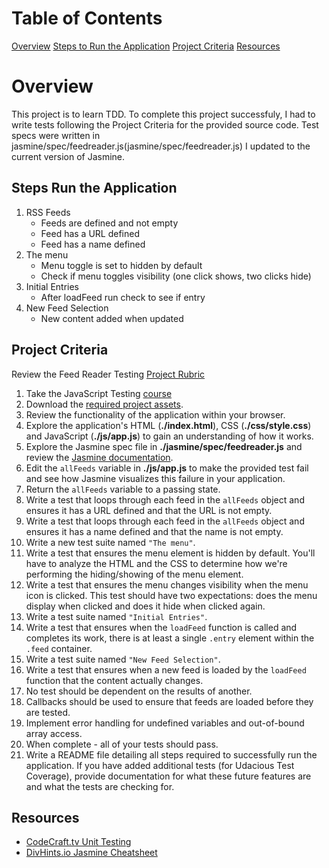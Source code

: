 # Table of Contents
[Overview](Overview)
[Steps to Run the Application](Steps_Run_the_Application)
[Project Criteria](Project_Criteria)
[Resources](Resources)

# Overview
This project is to learn TDD. To complete this project successfuly, I had to write tests following the Project Criteria for the provided source code. Test specs were written in jasmine/spec/feedreader.js(jasmine/spec/feedreader.js) I updated to the current version of Jasmine.

## Steps Run the Application
1. RSS Feeds
	- Feeds are defined and not empty
	- Feed has a URL defined
	- Feed has a name defined
2. The menu
	- Menu toggle is set to hidden by default
	- Check if menu toggles visibility (one click shows, two clicks hide)
3. Initial Entries
	- After loadFeed run check to see if entry
4. New Feed Selection
	- New content added when updated

## Project Criteria

Review the Feed Reader Testing [Project Rubric](https://review.udacity.com/#!/projects/3442558598/rubric)

1. Take the JavaScript Testing [course](https://www.udacity.com/course/ud549)
2. Download the [required project assets](http://github.com/udacity/frontend-nanodegree-feedreader).
3. Review the functionality of the application within your browser.
4. Explore the application's HTML (**./index.html**), CSS (**./css/style.css**) and JavaScript (**./js/app.js**) to gain an understanding of how it works.
5. Explore the Jasmine spec file in **./jasmine/spec/feedreader.js** and review the [Jasmine documentation](http://jasmine.github.io).
6. Edit the `allFeeds` variable in **./js/app.js** to make the provided test fail and see how Jasmine visualizes this failure in your application.
7. Return the `allFeeds` variable to a passing state.
8. Write a test that loops through each feed in the `allFeeds` object and ensures it has a URL defined and that the URL is not empty.
9. Write a test that loops through each feed in the `allFeeds` object and ensures it has a name defined and that the name is not empty.
10. Write a new test suite named `"The menu"`.
11. Write a test that ensures the menu element is hidden by default. You'll have to analyze the HTML and the CSS to determine how we're performing the hiding/showing of the menu element.
12. Write a test that ensures the menu changes visibility when the menu icon is clicked. This test should have two expectations: does the menu display when clicked and does it hide when clicked again.
13. Write a test suite named `"Initial Entries"`.
14. Write a test that ensures when the `loadFeed` function is called and completes its work, there is at least a single `.entry` element within the `.feed` container.
15. Write a test suite named `"New Feed Selection"`.
16. Write a test that ensures when a new feed is loaded by the `loadFeed` function that the content actually changes.
17. No test should be dependent on the results of another.
18. Callbacks should be used to ensure that feeds are loaded before they are tested.
19. Implement error handling for undefined variables and out-of-bound array access.
20. When complete - all of your tests should pass. 
21. Write a README file detailing all steps required to successfully run the application. If you have added additional tests (for Udacious Test Coverage),  provide documentation for what these future features are and what the tests are checking for.

## Resources
- [CodeCraft.tv Unit Testing](https://codecraft.tv/courses/angular/unit-testing/jasmine-and-karma/)
- [DivHints.io Jasmine Cheatsheet](https://devhints.io/jasmine)